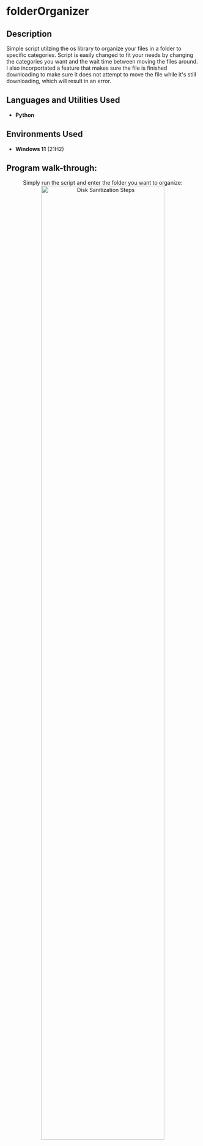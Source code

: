 <h1>folderOrganizer</h1>

 <!--### [YouTube Demonstration](https://youtu.be/7eJexJVCqJo) -->

<h2>Description</h2>
Simple script utilzing the os library to organize your files in a folder to specific categories. Script is easily changed to fit your needs by changing the categories you want and the wait time between moving the files around. I also incorportated a feature that makes sure the file is finished downloading to make sure it does not attempt to move the file while it's still downloading, which will result in an error.
<br />


<h2>Languages and Utilities Used</h2>

- <b>Python</b> 

<h2>Environments Used </h2>

- <b>Windows 11</b> (21H2)

<h2>Program walk-through:</h2>

<p align="center">
Simply run the script and enter the folder you want to organize: <br/>
<img src="https://imgur.com/1rCQ744.png" height="80%" width="80%" alt="Disk Sanitization Steps"/>
<br />

<!--
 ```diff
- text in red
+ text in green
! text in orange
# text in gray
@@ text in purple (and bold)@@
```
--!>
